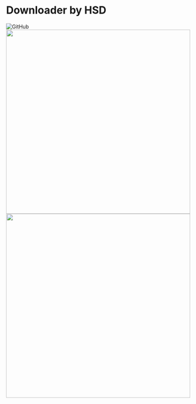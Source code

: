 # Downloader by HSD
<img alt="GitHub" src="https://img.shields.io/github/license/HSDChannel/downloader-by-hsd">
<img src="https://i.imgur.com/xk09kUW.png" width="500" /> <img src="https://i.imgur.com/xdVToeU.png" width="500" />
